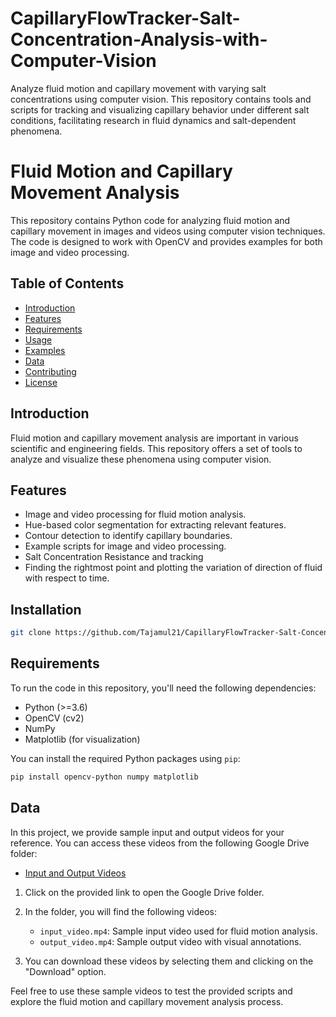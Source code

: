 # CapillaryFlowTracker-Salt-Concentration-Analysis-with-Computer-Vision
Analyze fluid motion and capillary movement with varying salt concentrations using computer vision. This repository contains tools and scripts for tracking and visualizing capillary behavior under different salt conditions, facilitating research in fluid dynamics and salt-dependent phenomena.


# Fluid Motion and Capillary Movement Analysis

This repository contains Python code for analyzing fluid motion and capillary movement in images and videos using computer vision techniques. The code is designed to work with OpenCV and provides examples for both image and video processing.

## Table of Contents
- [Introduction](#introduction)
- [Features](#features)
- [Requirements](#requirements)
- [Usage](#usage)
- [Examples](#examples)
- [Data](#data)
- [Contributing](#contributing)
- [License](#license)

## Introduction

Fluid motion and capillary movement analysis are important in various scientific and engineering fields. This repository offers a set of tools to analyze and visualize these phenomena using computer vision.

## Features

- Image and video processing for fluid motion analysis.
- Hue-based color segmentation for extracting relevant features.
- Contour detection to identify capillary boundaries.
- Example scripts for image and video processing.
- Salt Concentration Resistance and tracking
- Finding the rightmost point and plotting the variation of direction of fluid with respect to time.


## Installation
```bash
git clone https://github.com/Tajamul21/CapillaryFlowTracker-Salt-Concentration-Analysis-with-Computer-Vision.git
```

## Requirements

To run the code in this repository, you'll need the following dependencies:

- Python (>=3.6)
- OpenCV (cv2)
- NumPy
- Matplotlib (for visualization)

You can install the required Python packages using `pip`:

```bash
pip install opencv-python numpy matplotlib
```

## Data

In this project, we provide sample input and output videos for your reference. You can access these videos from the following Google Drive folder:

- [Input and Output Videos](https://drive.google.com/file/d/1WlYiBoNhCNpMWUl0XJVADW4c3iXxnd2R/view?usp=sharing)

1. Click on the provided link to open the Google Drive folder.

2. In the folder, you will find the following videos:
   - `input_video.mp4`: Sample input video used for fluid motion analysis.
   - `output_video.mp4`: Sample output video with visual annotations.

3. You can download these videos by selecting them and clicking on the "Download" option.

Feel free to use these sample videos to test the provided scripts and explore the fluid motion and capillary movement analysis process.






